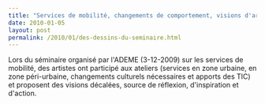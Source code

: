 ```yaml
---
title: "Services de mobilité, changements de comportement, visions d'artistes ..."
date: 2010-01-05
layout: post
permalink: /2010/01/des-dessins-du-seminaire.html
---
```


<p>Lors du séminaire organisé par l'ADEME (3-12-2009) sur les services de mobilité, des artistes ont participé aux ateliers (services en zone urbaine, en zone péri-urbaine, changements culturels nécessaires et apports des TIC) et proposent des visions décalées, source de réflexion, d'inspiration et d'action.</p> <div></div>